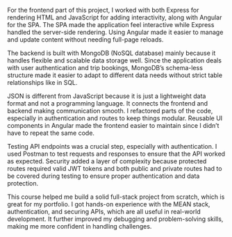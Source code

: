 For the frontend part of this project, I worked with both Express for rendering HTML and JavaScript for adding interactivity, along with Angular for the SPA. 
The SPA made the application feel interactive while Express handled the server-side rendering. Using Angular made it easier to manage and update content without needing full-page reloads.

The backend is built with MongoDB (NoSQL database) mainly because it handles flexible and scalable data storage well. 
Since the application deals with user authentication and trip bookings, MongoDB’s schema-less structure made it easier to adapt to different data needs without strict table relationships like in SQL.

JSON is different from JavaScript because it is just a lightweight data format and not a programming language. 
It connects the frontend and backend making communication smooth. I refactored parts of the code, especially in authentication and routes to keep things modular. 
Reusable UI components in Angular made the frontend easier to maintain since I didn’t have to repeat the same code.

Testing API endpoints was a crucial step, especially with authentication. I used Postman to test requests and responses to ensure that the API worked as expected. 
Security added a layer of complexity because protected routes required valid JWT tokens and both public and private routes had to be covered during testing to ensure proper authentication and data protection.

This course helped me build a solid full-stack project from scratch, which is great for my portfolio. 
I got hands-on experience with the MEAN stack, authentication, and securing APIs, which are all useful in real-world development. 
It further improved my debugging and problem-solving skills, making me more confident in handling challenges.
